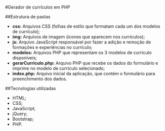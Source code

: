 #Gerador de currículos em PHP

##Estrutura de pastas

- **css:** Arquivos CSS (folhas de estilo que formatam cada um dos modelos de currículo);
- **img:** Arquivos de imagem (ícones que aparecem nos currículos);
- **js:** Arquivo JavaScript responsável por fazer a adição e remoção de formações e experiências no currículo;
- **modelos:** Arquivos PHP que representam os 3 modelos de currículo disponíveis;
- **gerarCurriculo.php:** Arquivo PHP que recebe os dados do formulário e imprime no modelo de currículo selecionado;
- **index.php:** Arquivo inicial da aplicação, que contém o formulário para preenchimento dos dados.

##Tecnologias utilizadas

- HTML;
- CSS;
- JavaScript;
- jQuery;
- Bootstrap;
- PHP.